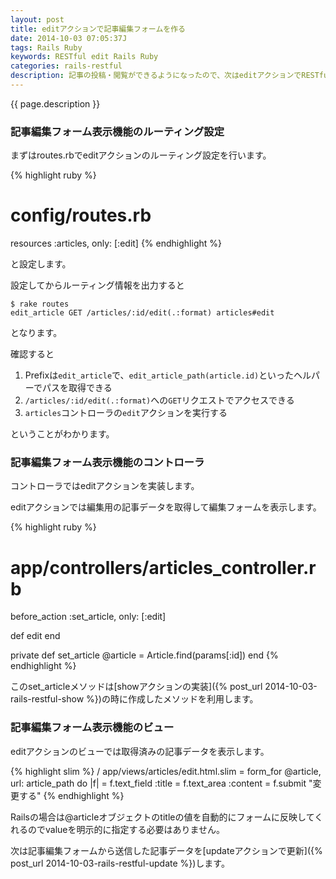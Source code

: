 ```yaml
---
layout: post
title: editアクションで記事編集フォームを作る
date: 2014-10-03 07:05:37J
tags: Rails Ruby
keywords: RESTful edit Rails Ruby
categories: rails-restful
description: 記事の投稿・閲覧ができるようになったので、次はeditアクションでRESTfulな記事編集フォーム表示を行います。
---
```


{{ page.description }}

### 記事編集フォーム表示機能のルーティング設定

まずはroutes.rbでeditアクションのルーティング設定を行います。

{% highlight ruby %}
# config/routes.rb
resources :articles, only: [:edit]
{% endhighlight %}

と設定します。

設定してからルーティング情報を出力すると

    $ rake routes
    edit_article GET /articles/:id/edit(.:format) articles#edit

となります。

確認すると

1. Prefixは`edit_article`で、`edit_article_path(article.id)`といったヘルパーでパスを取得できる
2. `/articles/:id/edit(.:format)`への`GET`リクエストでアクセスできる
3. `articles`コントローラの`edit`アクションを実行する

ということがわかります。

### 記事編集フォーム表示機能のコントローラ

コントローラではeditアクションを実装します。

editアクションでは編集用の記事データを取得して編集フォームを表示します。

{% highlight ruby %}
# app/controllers/articles_controller.rb
before_action :set_article, only: [:edit]

def edit
end

private
  def set_article
    @article = Article.find(params[:id])
  end
{% endhighlight %}

このset_articleメソッドは[showアクションの実装]({% post_url 2014-10-03-rails-restful-show %})の時に作成したメソッドを利用します。

### 記事編集フォーム表示機能のビュー

editアクションのビューでは取得済みの記事データを表示します。

{% highlight slim %}
/ app/views/articles/edit.html.slim
= form_for @article, url: article_path do |f|
  = f.text_field :title
  = f.text_area :content
  = f.submit "変更する"
{% endhighlight %}

Railsの場合は@articleオブジェクトのtitleの値を自動的にフォームに反映してくれるのでvalueを明示的に指定する必要はありません。

次は記事編集フォームから送信した記事データを[updateアクションで更新]({% post_url 2014-10-03-rails-restful-update %})します。
